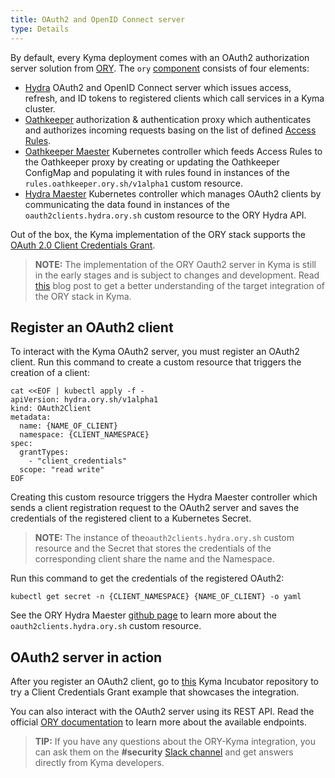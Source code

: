 ```yaml
---
title: OAuth2 and OpenID Connect server
type: Details
---
```


By default, every Kyma deployment comes with an OAuth2 authorization server solution from [ORY](https://www.ory.sh/). The `ory` [component](https://github.com/kyma-project/kyma/tree/master/resources/ory) consists of four elements:

- [Hydra](https://github.com/ory/hydra) OAuth2 and OpenID Connect server which issues access, refresh, and ID tokens to registered clients which call services in a Kyma cluster.
- [Oathkeeper](https://github.com/ory/oathkeeper) authorization & authentication proxy which authenticates and authorizes incoming requests basing on the list of defined [Access Rules](https://www.ory.sh/docs/oathkeeper/api-access-rules).
- [Oathkeeper Maester](https://github.com/ory/oathkeeper-maester) Kubernetes controller which feeds Access Rules to the Oathkeeper proxy by creating or updating the Oathkeeper ConfigMap and populating it with rules found in instances of the `rules.oathkeeper.ory.sh/v1alpha1` custom resource.
- [Hydra Maester](https://github.com/ory/hydra-maester) Kubernetes controller which manages OAuth2 clients by communicating the data found in instances of the `oauth2clients.hydra.ory.sh` custom resource to the ORY Hydra API.

Out of the box, the Kyma implementation of the ORY stack supports the [OAuth 2.0 Client Credentials Grant](https://www.oauth.com/oauth2-servers/access-tokens/client-credentials/).

>**NOTE:** The implementation of the ORY Oauth2 server in Kyma is still in the early stages and is subject to changes and development. Read [this](https://kyma-project.io/blog/2019/7/31/kyma-collaboration-with-ory/) blog post to get a better understanding of the target integration of the ORY stack in Kyma.

## Register an OAuth2 client

To interact with the Kyma OAuth2 server, you must register an OAuth2 client. Run this command to create a custom resource that triggers the creation of a client:

```
cat <<EOF | kubectl apply -f -
apiVersion: hydra.ory.sh/v1alpha1
kind: OAuth2Client
metadata:
  name: {NAME_OF_CLIENT}
  namespace: {CLIENT_NAMESPACE}
spec:
  grantTypes:
    - "client_credentials"
  scope: "read write"
EOF
```

Creating this custom resource triggers the Hydra Maester controller which sends a client registration request to the OAuth2 server and saves the credentials of the registered client to a Kubernetes Secret.
>**NOTE:** The instance of the`oauth2clients.hydra.ory.sh` custom resource and the Secret that stores the credentials of the corresponding client share the name and the Namespace.

Run this command to get the credentials of the registered OAuth2:
```
kubectl get secret -n {CLIENT_NAMESPACE} {NAME_OF_CLIENT} -o yaml
```

See the ORY Hydra Maester [github page](https://github.com/ory/hydra-maester) to learn more about the `oauth2clients.hydra.ory.sh` custom resource.


## OAuth2 server in action

After you register an OAuth2 client, go to [this](https://github.com/kyma-incubator/examples/tree/master/ory-hydra/scenarios/client-credentials) Kyma Incubator repository to try a Client Credentials Grant example that showcases the integration.

You can also interact with the OAuth2 server using its REST API. Read the official [ORY documentation](https://www.ory.sh/docs/hydra/sdk/api) to learn more about the available endpoints.

>**TIP:** If you have any questions about the ORY-Kyma integration, you can ask them on the **#security** [Slack channel](http://slack.kyma-project.io/) and get answers directly from Kyma developers.   
